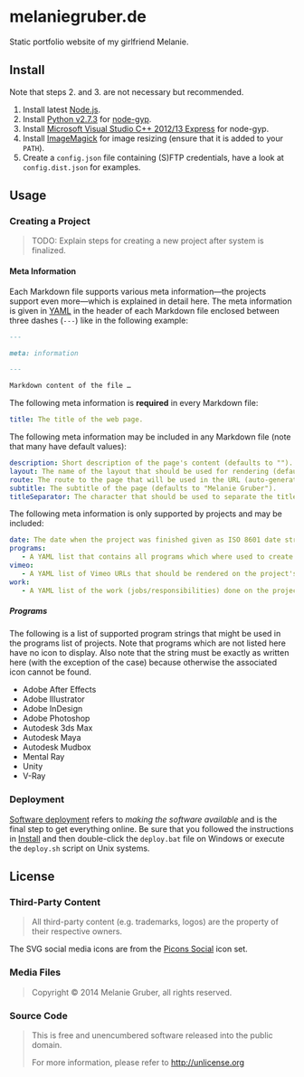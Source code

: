 # melaniegruber.de
Static portfolio website of my girlfriend Melanie.

## Install
Note that steps 2. and 3. are not necessary but recommended.

1. Install latest [Node.js](https://nodejs.org/).
2. Install [Python v2.7.3](http://www.python.org/download/releases/2.7.3#download) for [node-gyp](https://github.com/TooTallNate/node-gyp).
3. Install [Microsoft Visual Studio C++ 2012/13 Express](http://go.microsoft.com/?linkid=9816758) for node-gyp.
4. Install [ImageMagick](http://www.imagemagick.org/script/binary-releases.php) for image resizing (ensure that it is
   added to your `PATH`).
5. Create a `config.json` file containing (S)FTP credentials, have a look at `config.dist.json` for examples.

## Usage
### Creating a Project
> TODO: Explain steps for creating a new project after system is finalized.

#### Meta Information
Each Markdown file supports various meta information—the projects support even more—which is explained in detail here.
The meta information is given in [YAML](http://www.yaml.org/) in the header of each Markdown file enclosed between three
dashes (`---`) like in the following example:

```markdown
---

meta: information

---

Markdown content of the file …
```

The following meta information is **required** in every Markdown file:

```yaml
title: The title of the web page.
```

The following meta information may be included in any Markdown file (note that many have default values):

```yaml
description: Short description of the page's content (defaults to "").
layout: The name of the layout that should be used for rendering (defaults to "default").
route: The route to the page that will be used in the URL (auto-generated based on filename).
subtitle: The subtitle of the page (defaults to "Melanie Gruber").
titleSeparator: The character that should be used to separate the title from the subtitle (defaults to " | ").
```

The following meta information is only supported by projects and may be included:

```yaml
date: The date when the project was finished given as ISO 8601 date string (defaults to "").
programs:
   - A YAML list that contains all programs which where used to create the project (defaults to empty list).
vimeo:
   - A YAML list of Vimeo URLs that should be rendered on the project's page (defaults to empty list).
work:
   - A YAML list of the work (jobs/responsibilities) done on the project (defaults to empty list).
```

##### Programs
The following is a list of supported program strings that might be used in the programs list of projects. Note that 
programs which are not listed here have no icon to display. Also note that the string must be exactly as written here 
(with the exception of the case) because otherwise the associated icon cannot be found.  

* Adobe After Effects
* Adobe Illustrator
* Adobe InDesign
* Adobe Photoshop
* Autodesk 3ds Max
* Autodesk Maya
* Autodesk Mudbox
* Mental Ray
* Unity
* V-Ray

### Deployment
[Software deployment](https://en.wikipedia.org/wiki/Software_deployment) refers to *making the software available* and 
is the final step to get everything online. Be sure that you followed the instructions in [Install](#install) and then 
double-click the `deploy.bat` file on Windows or execute the `deploy.sh` script on Unix systems.

## License
### Third-Party Content
> All third-party content (e.g. trademarks, logos) are the property of their respective owners.

The SVG social media icons are from the [Picons Social](https://picons.me/download-social.php) icon set.

### Media Files
> Copyright © 2014 Melanie Gruber, all rights reserved.

### Source Code
> This is free and unencumbered software released into the public domain.
> 
> For more information, please refer to <http://unlicense.org>
